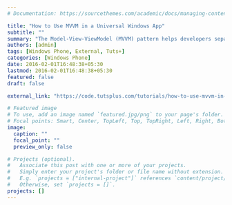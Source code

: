 ```yaml
---
# Documentation: https://sourcethemes.com/academic/docs/managing-content/

title: "How to Use MVVM in a Universal Windows App"
subtitle: ""
summary: "The Model-View-ViewModel (MVVM) pattern helps developers separate an application's business and presentation logic from its user interface. Maintaining a clear separation between application logic and user interface helps address development and design issues, making an application easier to test, maintain, and develop."
authors: [admin]
tags: [Windows Phone, External, Tuts+]
categories: [Windows Phone]
date: 2016-02-01T16:48:38+05:30
lastmod: 2016-02-01T16:48:38+05:30
featured: false
draft: false

external_link: "https://code.tutsplus.com/tutorials/how-to-use-mvvm-in-a-universal-windows-app--cms-25582"

# Featured image
# To use, add an image named `featured.jpg/png` to your page's folder.
# Focal points: Smart, Center, TopLeft, Top, TopRight, Left, Right, BottomLeft, Bottom, BottomRight.
image:
  caption: ""
  focal_point: ""
  preview_only: false

# Projects (optional).
#   Associate this post with one or more of your projects.
#   Simply enter your project's folder or file name without extension.
#   E.g. `projects = ["internal-project"]` references `content/project/deep-learning/index.md`.
#   Otherwise, set `projects = []`.
projects: []
---
```

